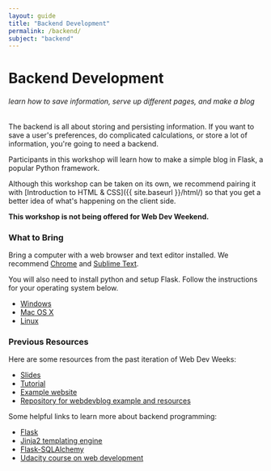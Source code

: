 ```yaml
---
layout: guide
title: "Backend Development"
permalink: /backend/
subject: "backend"
---
```


# Backend Development

###### learn how to save information, serve up different pages, and make a blog

The backend is all about storing and persisting information. If you want to save a user's preferences, do complicated calculations, or store a lot of information, you're going to need a backend.

Participants in this workshop will learn how to make a simple blog in Flask, a popular Python framework.

Although this workshop can be taken on its own, we recommend pairing it with [Introduction to HTML & CSS]({{ site.baseurl }}/html/) so that you get a better idea of what's happening on the client side.

__This workshop is not being offered for Web Dev Weekend.__

### What to Bring

Bring a computer with a web browser and text editor installed. We recommend [Chrome](https://www.google.com/chrome/browser/) and [Sublime Text](http://www.sublimetext.com/).

You will also need to install python and setup Flask. Follow the instructions for your operating system below.

- [Windows](https://docs.google.com/document/d/1iaocAw4Fy54yNXsYAbtyYrxYylvSVv9z1sNrPZuBsco)
- [Mac OS X](https://docs.google.com/document/d/1bqxENcqgL8s_LIpW_cYOjGtoPIVzX5ElBRNJBNqqwdw)
- [Linux](https://docs.google.com/document/d/17e6CQyKWHGENzokiDQRE-oA7nsjCe84pP8dQB_Nht8s)


### Previous Resources

Here are some resources from the past iteration of Web Dev Weeks:

- [Slides](https://github.com/anbenson/webdevblog/raw/master/resources/WebDevWeeks-Backend.pdf)
- [Tutorial](https://docs.google.com/document/d/1dUa36KFGPPwruOIOxDfKkVyqf5ZboZ0AiHdyNYniFWA/edit?pli=1)
- [Example website](http://webdevblog.herokuapp.com/)
- [Repository for webdevblog example and resources](https://github.com/anbenson/webdevblog)

Some helpful links to learn more about backend programming:

- [Flask](http://flask.pocoo.org/)
- [Jinja2 templating engine](http://jinja.pocoo.org/)
- [Flask-SQLAlchemy](http://pythonhosted.org/Flask-SQLAlchemy/quickstart.html)
- [Udacity course on web development](https://www.udacity.com/course/cs253)

